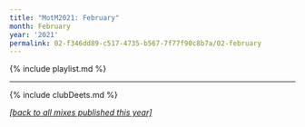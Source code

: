 ```yaml
---
title: "MotM2021: February"
month: February
year: '2021'
permalink: 02-f346dd89-c517-4735-b567-7f77f90c8b7a/02-february
---
```


{% include playlist.md %}

-----

{% include clubDeets.md %}

[_[back to all mixes published this year]_](../index.md)
